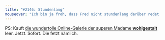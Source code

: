 ```yaml
---
title: "#2146: Stundenlang"
mouseover: "Ich bin ja froh, dass Fred nicht stundenlang darüber redet, dass er stundenlang darüber redet, dass er stundenlang darüber redet, dass er..."
---
```


PS:
Kauft <a href="http://www.mygall.net/wohlgestalt" title="wohlgestalts Galerie ">die wundertolle Online-Galerie der superen Madame <strong>wohlgestalt</strong></a> leer. Jetzt. Sofort. 
Die fetzt nämlich.
